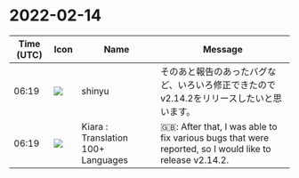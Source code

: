 # 2022-02-14

|Time (UTC)|Icon|Name|Message|
|---|---|---|---|
|06:19|![](https://avatars.slack-edge.com/2018-04-27/354445776386_e258f5ed5ba887b08668_72.jpg)|shinyu|そのあと報告のあったバグなど、いろいろ修正できたのでv2.14.2をリリースしたいと思います。|
|06:19|![](https://avatars.slack-edge.com/2021-08-02/2324149410423_2aa7423c4133ecb9f168_72.png)|Kiara : Translation 100+ Languages|🇬🇧: After that, I was able to fix various bugs that were reported, so I would like to release v2.14.2.|
